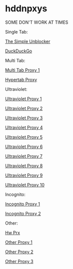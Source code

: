 # hddnpxys

SOME DON'T WORK AT TIMES

Single Tab:

[The Simple Unblocker](https://simpleregistry.repair/)

[DuckDuckGo](https://hookjrhighchemistry.cf/?ko=s&__cpo=aHR0cHM6Ly9zdGFydC5kdWNrZHVja2dvLmNvbQ)



Multi Tab:

[Multi Tab Proxy 1](https://amongussussybaka.org/choice)

[Hypertab Proxy](https://thingsnetwork.xyz/)



Ultraviolet:

[Ultraviolet Proxy 1](https://sites.google.com/view/prx-com/ultraviolet)

[Ultraviolet Proxy 2](https://schoolschedule.ml/)

[Ultraviolet Proxy 3](https://math-edu.tk/)

[Ultraviolet Proxy 4](https://formulatemath.com/ultraviolet.html)

[Ultraviolet Proxy 5](https://koolmathlearn.tk/)

[Ultraviolet Proxy 6](https://acoolmathdomain.tk/)

[Ultraviolet Proxy 7](https://baloombaisabot.com/ultraviolet.html)

[Ultraviolet Proxy 8](https://ultraviolet-node-7.thebm.repl.co)

[Ultraviolet Proxy 9](spotsstuff.ml)

[Ultraviolet Proxy 10](holyspots.ml)



Incognito:

[Incognito Proxy 1](https://sites.google.com/view/prx-com/incognito)

[Incognito Proxy 2](https://romanarts.wiki/)



Other:

[Hw Prx](https://sites.google.com/view/prx-com/hw-prx)

[Other Proxy 1](https://thisisforschoolonlylol.ml/)

[Other Proxy 2](https://thankyouallfor1000members.cf/)

[Other Proxy 3](https://pewdiepieisprettydarncool.gq/)






